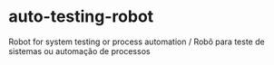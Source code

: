 # auto-testing-robot
Robot for system testing or process automation / Robô para teste de sistemas ou automação de processos
